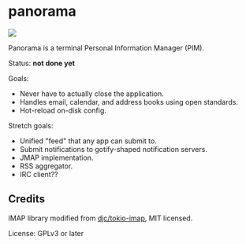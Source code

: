 panorama
========

[![](https://tokei.rs/b1/github/iptq/panorama?category=lines)](https://github.com/XAMPPRocky/tokei)

Panorama is a terminal Personal Information Manager (PIM).

Status: **not done yet**

Goals:

- Never have to actually close the application.
- Handles email, calendar, and address books using open standards.
- Hot-reload on-disk config.

Stretch goals:
- Unified "feed" that any app can submit to.
- Submit notifications to gotify-shaped notification servers.
- JMAP implementation.
- RSS aggregator.
- IRC client??

Credits
-------

IMAP library modified from [djc/tokio-imap](https://github.com/djc/tokio-imap), MIT licensed.

License: GPLv3 or later
